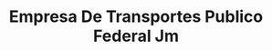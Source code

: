 ---
title: "Empresa De Transportes Publico Federal Jm"
url: /toluca/empresa-de-transportes-publico-federal-jm/
shop: alquiler
---